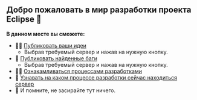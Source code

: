 ## Добро пожаловать в мир разработки проекта Eclipse 👋


**В данном месте вы сможете:**

- 🙋‍♀️ [Публиковать ваши идеи](#)
    - Выбрав требуемый сервер и нажав на нужную кнопку.
- 🌈 [Публиковать найденные баги](#)
    - Выбрав требуемый сервер и нажав на нужную кнопку.
- 👩‍💻 [Ознакамливаться процессами разработками](https://github.com/orgs/TODO-Eclipse/projects/2)
- 🍿 [Узнавать на каком процессе разработки сейчас находиться сервер](https://github.com/orgs/TODO-Eclipse/projects/2)
- 🧙 И помните, не засирайте тут ничего.
